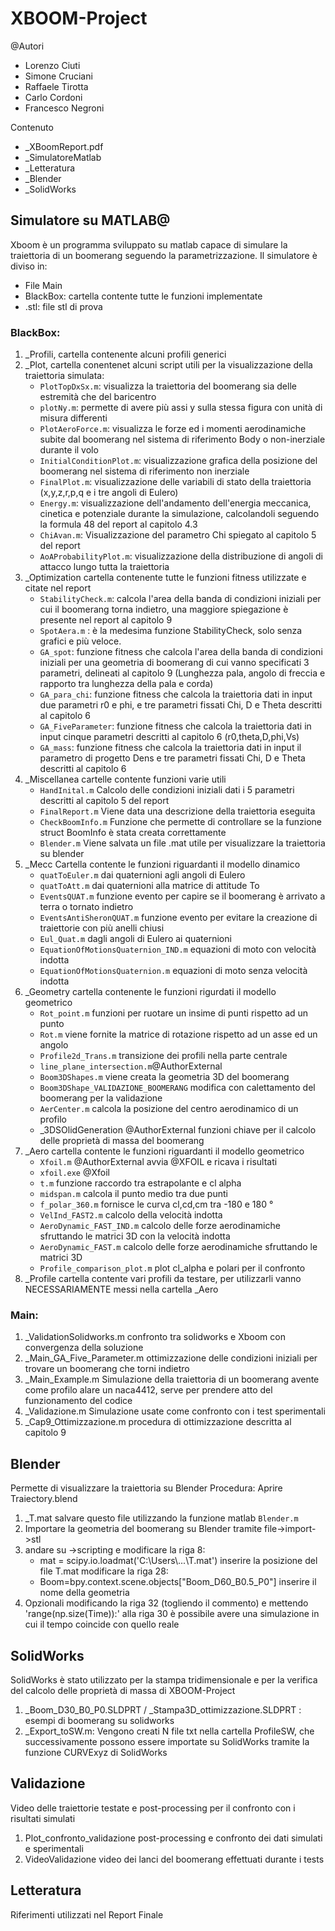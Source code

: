 # XBOOM-Project
@Autori
- Lorenzo Ciuti
- Simone Cruciani
- Raffaele Tirotta
- Carlo Cordoni
- Francesco Negroni

Contenuto
- _XBoomReport.pdf 
- _SimulatoreMatlab 
- _Letteratura
- _Blender
- _SolidWorks

## Simulatore su MATLAB@
Xboom è un programma sviluppato su matlab capace di simulare la traiettoria di un boomerang seguendo la parametrizzazione. Il simulatore è diviso in:
- File Main
- BlackBox: cartella contente tutte le funzioni implementate
- .stl: file stl di prova

### BlackBox:
1. _Profili, cartella contenente alcuni profili generici
2. _Plot, cartella conentenet alcuni script utili per la visualizzazione della traiettoria simulata:
	- `PlotTopDxSx.m`: visualizza la traiettoria del boomerang sia delle estremità che del baricentro 
	- `plotNy.m`: permette di avere più assi y sulla stessa figura con unità di misura differenti
	- `PlotAeroForce.m`: visualizza le forze ed i momenti aerodinamiche subite dal boomerang nel sistema di riferimento Body o non-inerziale durante il volo
	- `InitialConditionPlot.m`: visualizzazione grafica della posizione del boomerang nel sistema di riferimento non inerziale
	- `FinalPlot.m`: visualizzazione delle variabili di stato della traiettoria (x,y,z,r,p,q e i tre angoli di Eulero)
	- `Energy.m`:  visualizzazione dell'andamento dell'energia meccanica, cinetica e potenziale durante la simulazione, calcolandoli seguendo la formula 48 del report al capitolo 4.3
	- `ChiAvan.m`: Visualizzazione del parametro Chi spiegato al capitolo 5 del report 
	- `AoAProbabilityPlot.m`: visualizzazione della distribuzione di angoli di attacco lungo tutta la traiettoria
3. _Optimization cartella contenente tutte le funzioni fitness utilizzate e citate nel report
	- `StabilityCheck.m`: calcola l'area della banda di condizioni iniziali per cui il boomerang torna indietro, una maggiore spiegazione è presente nel report al capitolo 9
	- `SpotAera.m` : è la medesima funzione StabilityCheck, solo senza grafici e 
	più veloce.
	- `GA_spot`: funzione fitness che calcola l'area della banda di condizioni iniziali per una geometria di boomerang di cui vanno specificati 3 parametri, delineati al capitolo 9 (Lunghezza pala, angolo di freccia e rapporto tra lunghezza della pala e corda)
	- `GA_para_chi`: funzione fitness che calcola la traiettoria dati in input due parametri r0 e phi, e tre parametri fissati Chi, D e Theta descritti al capitolo 6
	- `GA_FiveParameter`: funzione fitness che calcola la traiettoria dati in input cinque parametri descritti al capitolo 6 (r0,theta,D,phi,Vs)
	- `GA_mass`: funzione fitness che calcola la traiettoria dati in input il parametro di progetto Dens e tre parametri fissati Chi, D e Theta descritti al capitolo 6
4. _Miscellanea cartelle contente funzioni varie utili 
	- `HandInital.m` Calcolo delle condizioni iniziali dati i 5 parametri descritti al capitolo 5 del report
	- `FinalReport.m` Viene data una descrizione della traiettoria eseguita
	- `CheckBoomInfo.m` Funzione che permette di controllare se la funzione struct BoomInfo è stata creata correttamente
	- `Blender.m` Viene salvata un file .mat utile per visualizzare la traiettoria su blender
5. _Mecc Cartella contente le funzioni riguardanti il modello dinamico
	- `quatToEuler.m` dai quaternioni agli angoli di Eulero
	- `quatToAtt.m` dai quaternioni alla matrice di attitude To
	- `EventsQUAT.m` funzione evento per capire se il boomerang è arrivato a terra o tornato indietro
	- `EventsAntiSheronQUAT.m` funzione evento per evitare la creazione di traiettorie con più anelli 	 chiusi
	- `Eul_Quat.m` dagli angoli di Eulero ai quaternioni
	- `EquationOfMotionsQuaternion_IND.m` equazioni di moto con velocità indotta
	- `EquationOfMotionsQuaternion.m` equazioni di moto senza velocità indotta
6. _Geometry cartella contenente le funzioni rigurdati il modello geometrico
	- `Rot_point.m` funzioni per ruotare un insime di punti rispetto ad un punto
	- `Rot.m` viene fornite la matrice di rotazione rispetto ad un asse ed un angolo
	- `Profile2d_Trans.m` transizione dei profili nella parte centrale
	- `line_plane_intersection.m`@AuthorExternal 
	- `Boom3DShapes.m` viene creata la geometria 3D del boomerang
	- `Boom3DShape_VALIDAZIONE_BOOMERANG` modifica con calettamento del boomerang per la validazione
	- `AerCenter.m` calcola la posizione del centro aerodinamico di un profilo
	- _3DSOlidGeneration  @AuthorExternal funzioni chiave per il calcolo delle proprietà di massa del 	 boomerang
7. _Aero cartella contente le funzioni riguardanti il modello geometrico
	- `Xfoil.m` @AuthorExternal avvia @XFOIL e ricava i risultati
	- `xfoil.exe` @Xfoil
	- `t.m` funzione raccordo tra estrapolante e cl alpha
	- `midspan.m` calcola il punto medio tra due punti
	- `f_polar_360.m` fornisce le curva cl,cd,cm tra -180 e 180 °
	- `VelInd_FAST2.m` calcolo della velocità indotta 
	- `AeroDynamic_FAST_IND.m` calcolo delle forze aerodinamiche sfruttando le matrici 3D con la    velocità indotta
	- `AeroDynamic_FAST.m` calcolo delle forze aerodinamiche sfruttando le matrici 3D
	- `Profile_comparison_plot.m` plot cl_alpha e polari per il confronto
8. _Profile cartella contente vari profili da testare, per utilizzarli vanno NECESSARIAMENTE messi nella  cartella _Aero 
### Main:

1. _ValidationSolidworks.m confronto tra solidworks e Xboom con convergenza della soluzione
2. _Main_GA_Five_Parameter.m ottimizzazione delle condizioni iniziali per trovare un boomerang che torni indietro 
3. _Main_Example.m Simulazione della traiettoria di un boomerang avente come profilo alare un naca4412, serve per prendere atto del funzionamento del codice
4. _Validazione.m Simulazione usate come confronto con i test sperimentali
5. _Cap9_Ottimizzazione.m procedura di ottimizzazione descritta al capitolo 9

## Blender

Permette di visualizzare la traiettoria su Blender
Procedura: 
Aprire Traiectory.blend
1. _T.mat salvare questo file utilizzando la funzione matlab `Blender.m`
2. Importare la geometria del boomerang su Blender tramite file->import->stl
3. andare su ->scripting e modificare la riga 8:
	- mat = scipy.io.loadmat('C:\\Users\\...\\T.mat')
	inserire la posizione del file T.mat
	modificare la riga 28:
	- Boom=bpy.context.scene.objects["Boom_D60_B0.5_P0"] inserire il nome della geometria
4. Opzionali modificando la riga 32 (togliendo il commento) e mettendo 'range(np.size(Time)):' alla riga 	30 è possibile avere una simulazione in cui il tempo coincide con quello reale 
## SolidWorks

SolidWorks è stato utilizzato per la stampa tridimensionale e per la verifica del calcolo delle proprietà di massa di XBOOM-Project
1. _Boom_D30_B0_P0.SLDPRT / _Stampa3D_ottimizzazione.SLDPRT : esempi di boomerang su solidworks
2. _Export_toSW.m: Vengono creati N file txt nella cartella ProfileSW, che successivamente possono essere importate su SolidWorks tramite la funzione CURVExyz di SolidWorks

## Validazione

Video delle traiettorie testate e post-processing per il confronto con i risultati simulati
1. Plot_confronto_validazione post-processing e confronto dei dati simulati e sperimentali
2. VideoValidazione video dei lanci del boomerang effettuati durante i tests

## Letteratura

Riferimenti utilizzati nel Report Finale
